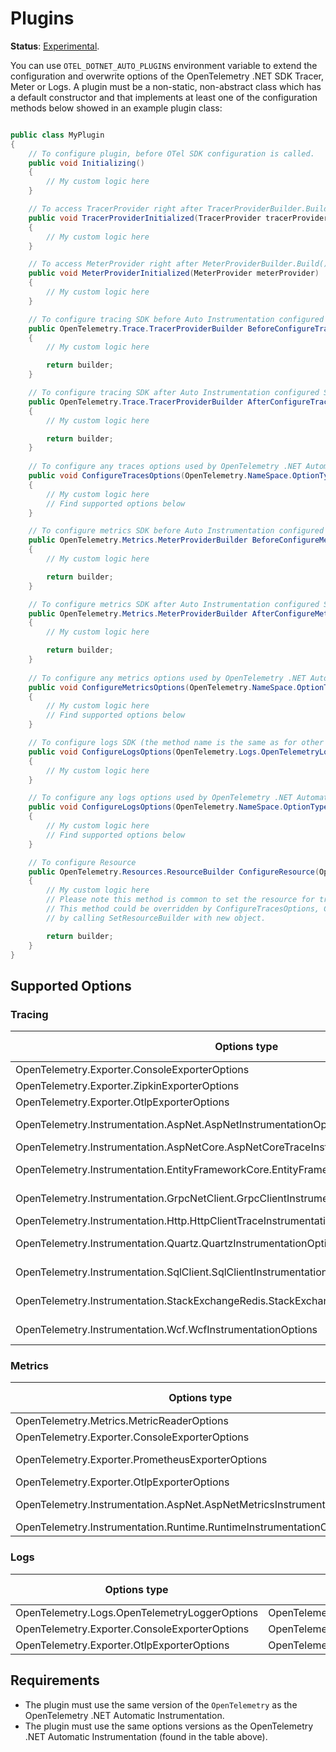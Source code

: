 # Plugins

**Status**: [Experimental](https://github.com/open-telemetry/opentelemetry-specification/blob/main/specification/versioning-and-stability.md).

You can use `OTEL_DOTNET_AUTO_PLUGINS` environment variable to extend the
configuration and overwrite options of the OpenTelemetry .NET SDK Tracer, Meter or
Logs. A plugin must be a non-static, non-abstract class which has a default constructor
and that implements at least one of the configuration methods below showed
in an example plugin class:

```csharp

public class MyPlugin 
{
    // To configure plugin, before OTel SDK configuration is called.
    public void Initializing()
    {
        // My custom logic here
    }

    // To access TracerProvider right after TracerProviderBuilder.Build() is executed.
    public void TracerProviderInitialized(TracerProvider tracerProvider)
    {
        // My custom logic here
    }

    // To access MeterProvider right after MeterProviderBuilder.Build() is executed.
    public void MeterProviderInitialized(MeterProvider meterProvider)
    {
        // My custom logic here
    }

    // To configure tracing SDK before Auto Instrumentation configured SDK
    public OpenTelemetry.Trace.TracerProviderBuilder BeforeConfigureTracerProvider(OpenTelemetry.Trace.TracerProviderBuilder builder)
    {
        // My custom logic here

        return builder;
    }

    // To configure tracing SDK after Auto Instrumentation configured SDK
    public OpenTelemetry.Trace.TracerProviderBuilder AfterConfigureTracerProvider(OpenTelemetry.Trace.TracerProviderBuilder builder)
    {
        // My custom logic here

        return builder;
    }
        
    // To configure any traces options used by OpenTelemetry .NET Automatic Instrumentation
    public void ConfigureTracesOptions(OpenTelemetry.NameSpace.OptionType options)
    {
        // My custom logic here
        // Find supported options below
    }

    // To configure metrics SDK before Auto Instrumentation configured SDK
    public OpenTelemetry.Metrics.MeterProviderBuilder BeforeConfigureMeterProvider(OpenTelemetry.Metrics.MeterProviderBuilder builder)
    {
        // My custom logic here

        return builder;
    }

    // To configure metrics SDK after Auto Instrumentation configured SDK
    public OpenTelemetry.Metrics.MeterProviderBuilder AfterConfigureMeterProvider(OpenTelemetry.Metrics.MeterProviderBuilder builder)
    {
        // My custom logic here

        return builder;
    }
    
    // To configure any metrics options used by OpenTelemetry .NET Automatic Instrumentation
    public void ConfigureMetricsOptions(OpenTelemetry.NameSpace.OptionType options)
    {
        // My custom logic here
        // Find supported options below
    }

    // To configure logs SDK (the method name is the same as for other logs options)
    public void ConfigureLogsOptions(OpenTelemetry.Logs.OpenTelemetryLoggerOptions options)
    {
        // My custom logic here
    }

    // To configure any logs options used by OpenTelemetry .NET Automatic Instrumentation
    public void ConfigureLogsOptions(OpenTelemetry.NameSpace.OptionType options)
    {
        // My custom logic here
        // Find supported options below
    }

    // To configure Resource
    public OpenTelemetry.Resources.ResourceBuilder ConfigureResource(OpenTelemetry.Resources.ResourceBuilder builder)
    {
        // My custom logic here
        // Please note this method is common to set the resource for trace, logs and metrics.
        // This method could be overridden by ConfigureTracesOptions, ConfigureMeterProvider and ConfigureLogsOptions
        // by calling SetResourceBuilder with new object.

        return builder;
    }
}
```

## Supported Options

### Tracing

| Options type                                                                              | NuGet package                                     | NuGet version |
|-------------------------------------------------------------------------------------------|---------------------------------------------------|---------------|
| OpenTelemetry.Exporter.ConsoleExporterOptions                                             | OpenTelemetry.Exporter.Console                    | 1.7.0         |
| OpenTelemetry.Exporter.ZipkinExporterOptions                                              | OpenTelemetry.Exporter.Zipkin                     | 1.7.0         |
| OpenTelemetry.Exporter.OtlpExporterOptions                                                | OpenTelemetry.Exporter.OpenTelemetryProtocol      | 1.7.0         |
| OpenTelemetry.Instrumentation.AspNet.AspNetInstrumentationOptions                         | OpenTelemetry.Instrumentation.AspNet              | 1.7.0-beta.2  |
| OpenTelemetry.Instrumentation.AspNetCore.AspNetCoreTraceInstrumentationOptions            | OpenTelemetry.Instrumentation.AspNetCore          | 1.7.1         |
| OpenTelemetry.Instrumentation.EntityFrameworkCore.EntityFrameworkInstrumentationOptions   | OpenTelemetry.Instrumentation.EntityFrameworkCore | 1.0.0-beta.10 |
| OpenTelemetry.Instrumentation.GrpcNetClient.GrpcClientInstrumentationOptions              | OpenTelemetry.Instrumentation.GrpcNetClient       | 1.6.0-beta.3  |
| OpenTelemetry.Instrumentation.Http.HttpClientTraceInstrumentationOptions                  | OpenTelemetry.Instrumentation.Http                | 1.7.1         |
| OpenTelemetry.Instrumentation.Quartz.QuartzInstrumentationOptions                         | OpenTelemetry.Instrumentation.Quartz              | 1.0.0-beta.1  |
| OpenTelemetry.Instrumentation.SqlClient.SqlClientInstrumentationOptions                   | OpenTelemetry.Instrumentation.SqlClient           | 1.6.0-beta.3  |
| OpenTelemetry.Instrumentation.StackExchangeRedis.StackExchangeRedisInstrumentationOptions | OpenTelemetry.Instrumentation.StackExchangeRedis  | 1.0.0-rc9.13  |
| OpenTelemetry.Instrumentation.Wcf.WcfInstrumentationOptions                               | OpenTelemetry.Instrumentation.Wcf                 | 1.0.0-rc.15   |

### Metrics

| Options type                                                             | NuGet package                                  | NuGet version |
|--------------------------------------------------------------------------|------------------------------------------------|---------------|
| OpenTelemetry.Metrics.MetricReaderOptions                                | OpenTelemetry                                  | 1.7.0         |
| OpenTelemetry.Exporter.ConsoleExporterOptions                            | OpenTelemetry.Exporter.Console                 | 1.7.0         |
| OpenTelemetry.Exporter.PrometheusExporterOptions                         | OpenTelemetry.Exporter.Prometheus.HttpListener | 1.7.0-rc.1    |
| OpenTelemetry.Exporter.OtlpExporterOptions                               | OpenTelemetry.Exporter.OpenTelemetryProtocol   | 1.7.0         |
| OpenTelemetry.Instrumentation.AspNet.AspNetMetricsInstrumentationOptions | OpenTelemetry.Instrumentation.AspNet           | 1.7.0-beta.1  |
| OpenTelemetry.Instrumentation.Runtime.RuntimeInstrumentationOptions      | OpenTelemetry.Instrumentation.Runtime          | 1.7.0         |

### Logs

| Options type                                  | NuGet package                                | NuGet version |
|-----------------------------------------------|----------------------------------------------|---------------|
| OpenTelemetry.Logs.OpenTelemetryLoggerOptions | OpenTelemetry                                | 1.7.0         |
| OpenTelemetry.Exporter.ConsoleExporterOptions | OpenTelemetry.Exporter.Console               | 1.7.0         |
| OpenTelemetry.Exporter.OtlpExporterOptions    | OpenTelemetry.Exporter.OpenTelemetryProtocol | 1.7.0         |

## Requirements

* The plugin must use the same version of the `OpenTelemetry` as the
OpenTelemetry .NET Automatic Instrumentation.
* The plugin must use the same options versions as the
OpenTelemetry .NET Automatic Instrumentation (found in the table above).
